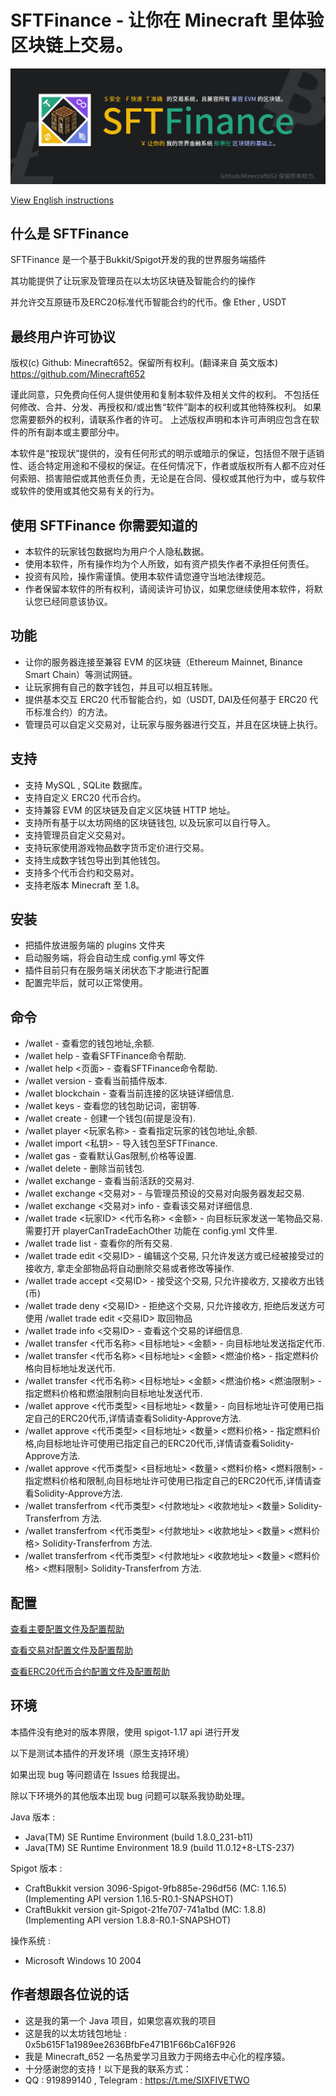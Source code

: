 # SFTFinance - 让你在 Minecraft 里体验区块链上交易。

![](/bannerzh.png)

[View English instructions](/README.md)

## 什么是 SFTFinance

SFTFinance 是一个基于Bukkit/Spigot开发的我的世界服务端插件

其功能提供了让玩家及管理员在以太坊区块链及智能合约的操作

并允许交互原链币及ERC20标准代币智能合约的代币。像 Ether , USDT

## 最终用户许可协议

版权(c) Github: Minecraft652。保留所有权利。(翻译来自 英文版本)
https://github.com/Minecraft652

谨此同意，只免费向任何人提供使用和复制本软件及相关文件的权利。
不包括任何修改、合并、分发、再授权和/或出售“软件”副本的权利或其他特殊权利。
如果您需要额外的权利，请联系作者的许可。
上述版权声明和本许可声明应包含在软件的所有副本或主要部分中。

本软件是“按现状”提供的，没有任何形式的明示或暗示的保证，包括但不限于适销性、适合特定用途和不侵权的保证。在任何情况下，作者或版权所有人都不应对任何索赔、损害赔偿或其他责任负责，无论是在合同、侵权或其他行为中，或与软件或软件的使用或其他交易有关的行为。

## 使用 SFTFinance 你需要知道的

- 本软件的玩家钱包数据均为用户个人隐私数据。
- 使用本软件，所有操作均为个人所致，如有资产损失作者不承担任何责任。
- 投资有风险，操作需谨慎。使用本软件请您遵守当地法律规范。
- 作者保留本软件的所有权利，请阅读许可协议，如果您继续使用本软件，将默认您已经同意该协议。

## 功能

- 让你的服务器连接至兼容 EVM 的区块链（Ethereum Mainnet, Binance Smart Chain）等测试网链。
- 让玩家拥有自己的数字钱包，并且可以相互转账。
- 提供基本交互 ERC20 代币智能合约，如（USDT, DAI及任何基于 ERC20 代币标准合约）的方法。
- 管理员可以自定义交易对，让玩家与服务器进行交互，并且在区块链上执行。

## 支持

- 支持 MySQL , SQLite 数据库。
- 支持自定义 ERC20 代币合约。
- 支持兼容 EVM 的区块链及自定义区块链 HTTP 地址。
- 支持所有基于以太坊网络的区块链钱包, 以及玩家可以自行导入。
- 支持管理员自定义交易对。
- 支持玩家使用游戏物品数字货币定价进行交易。
- 支持生成数字钱包导出到其他钱包。
- 支持多个代币合约和交易对。
- 支持老版本 Minecraft 至 1.8。

## 安装

- 把插件放进服务端的 plugins 文件夹
- 启动服务端，将会自动生成 config.yml 等文件
- 插件目前只有在服务端关闭状态下才能进行配置
- 配置完毕后，就可以正常使用。

## 命令

- /wallet - 查看您的钱包地址,余额.
- /wallet help - 查看SFTFinance命令帮助.
- /wallet help <页面> - 查看SFTFinance命令帮助.
- /wallet version - 查看当前插件版本.
- /wallet blockchain - 查看当前连接的区块链详细信息.
- /wallet keys - 查看您的钱包助记词，密钥等.
- /wallet create - 创建一个钱包(前提是没有).
- /wallet player <玩家名称> - 查看指定玩家的钱包地址,余额.
- /wallet import <私钥> - 导入钱包至SFTFinance.
- /wallet gas - 查看默认Gas限制,价格等设置.
- /wallet delete - 删除当前钱包.
- /wallet exchange - 查看当前活跃的交易对.
- /wallet exchange <交易对> - 与管理员预设的交易对向服务器发起交易.
- /wallet exchange <交易对> info - 查看该交易对详细信息.
- /wallet trade <玩家ID> <代币名称> <金额> - 向目标玩家发送一笔物品交易. 需要打开 playerCanTradeEachOther 功能在 config.yml 文件里.
- /wallet trade list - 查看你的所有交易.
- /wallet trade edit <交易ID> - 编辑这个交易, 只允许发送方或已经被接受过的接收方, 拿走全部物品将自动删除交易或者修改等操作.
- /wallet trade accept <交易ID> - 接受这个交易, 只允许接收方, 又接收方出钱 (币)
- /wallet trade deny <交易ID> - 拒绝这个交易, 只允许接收方, 拒绝后发送方可使用 /wallet trade edit <交易ID> 取回物品
- /wallet trade info <交易ID> - 查看这个交易的详细信息.
- /wallet transfer <代币名称> <目标地址> <金额> - 向目标地址发送指定代币.
- /wallet transfer <代币名称> <目标地址> <金额> <燃油价格> - 指定燃料价格向目标地址发送代币.
- /wallet transfer <代币名称> <目标地址> <金额> <燃油价格> <燃油限制> - 指定燃料价格和燃油限制向目标地址发送代币.
- /wallet approve <代币类型> <目标地址> <数量> - 向目标地址许可使用已指定自己的ERC20代币,详情请查看Solidity-Approve方法.
- /wallet approve <代币类型> <目标地址> <数量> <燃料价格> - 指定燃料价格,向目标地址许可使用已指定自己的ERC20代币,详情请查看Solidity-Approve方法.
- /wallet approve <代币类型> <目标地址> <数量> <燃料价格> <燃料限制> - 指定燃料价格和限制,向目标地址许可使用已指定自己的ERC20代币,详情请查看Solidity-Approve方法.
- /wallet transferfrom <代币类型> <付款地址> <收款地址> <数量> Solidity-Transferfrom 方法.
- /wallet transferfrom <代币类型> <付款地址> <收款地址> <数量> <燃料价格> Solidity-Transferfrom 方法.
- /wallet transferfrom <代币类型> <付款地址> <收款地址> <数量> <燃料价格> <燃料限制> Solidity-Transferfrom 方法.

## 配置

[查看主要配置文件及配置帮助](/src/main/resources/config.yml)

[查看交易对配置文件及配置帮助](/src/main/resources/exchange.yml)

[查看ERC20代币合约配置文件及配置帮助](/src/main/resources/contract.yml)

## 环境

本插件没有绝对的版本界限，使用 spigot-1.17 api 进行开发

以下是测试本插件的开发环境（原生支持环境）

如果出现 bug 等问题请在 Issues 给我提出。

除以下环境外的其他版本出现 bug 问题可以联系我协助处理。

Java 版本 :

- Java(TM) SE Runtime Environment (build 1.8.0_231-b11)
- Java(TM) SE Runtime Environment 18.9 (build 11.0.12+8-LTS-237)

Spigot 版本 : 

- CraftBukkit version 3096-Spigot-9fb885e-296df56 (MC: 1.16.5) (Implementing API version 1.16.5-R0.1-SNAPSHOT)
- CraftBukkit version git-Spigot-21fe707-741a1bd (MC: 1.8.8) (Implementing API version 1.8.8-R0.1-SNAPSHOT)

操作系统 : 

- Microsoft Windows 10 2004

## 作者想跟各位说的话

- 这是我的第一个 Java 项目，如果您喜欢我的项目
- 这是我的以太坊钱包地址 : 0x5b615F1a1989ee2636BfbFe471B1F66bCa16F926
- 我是 Minecraft_652 一名热爱学习且致力于网络去中心化的程序猿。
- 十分感谢您的支持！以下是我的联系方式：
- QQ : 919899140 , Telegram : https://t.me/SIXFIVETWO
